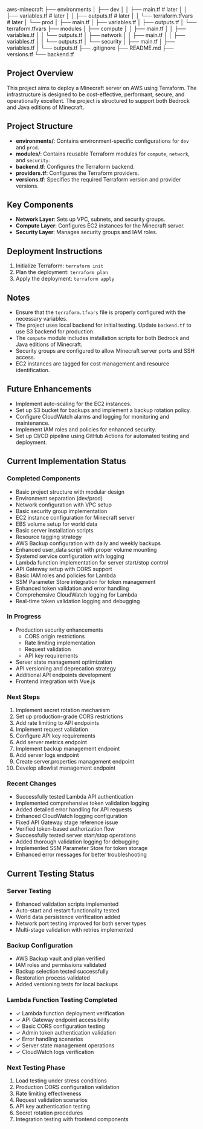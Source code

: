aws-minecraft
├── environments
│   ├── dev
│   │   ├── main.tf # later
│   │   ├── variables.tf # later
│   │   ├── outputs.tf # later
│   │   └── terraform.tfvars # later
│   └── prod
│       ├── main.tf
│       ├── variables.tf
│       ├── outputs.tf
│       └── terraform.tfvars
├── modules
│   ├── compute
│   │   ├── main.tf
│   │   ├── variables.tf
│   │   └── outputs.tf
│   ├── network
│   │   ├── main.tf
│   │   ├── variables.tf
│   │   └── outputs.tf
│   └── security
│       ├── main.tf
│       ├── variables.tf
│       └── outputs.tf
├── .gitignore
├── README.md
├── versions.tf
└── backend.tf

## Project Overview

This project aims to deploy a Minecraft server on AWS using Terraform. The infrastructure is designed to be cost-effective, performant, secure, and operationally excellent. The project is structured to support both Bedrock and Java editions of Minecraft.

## Project Structure

- **environments/**: Contains environment-specific configurations for `dev` and `prod`.
- **modules/**: Contains reusable Terraform modules for `compute`, `network`, and `security`.
- **backend.tf**: Configures the Terraform backend.
- **providers.tf**: Configures the Terraform providers.
- **versions.tf**: Specifies the required Terraform version and provider versions.

## Key Components

- **Network Layer**: Sets up VPC, subnets, and security groups.
- **Compute Layer**: Configures EC2 instances for the Minecraft server.
- **Security Layer**: Manages security groups and IAM roles.

## Deployment Instructions

1. Initialize Terraform: `terraform init`
2. Plan the deployment: `terraform plan`
3. Apply the deployment: `terraform apply`

## Notes

- Ensure that the `terraform.tfvars` file is properly configured with the necessary variables.
- The project uses local backend for initial testing. Update `backend.tf` to use S3 backend for production.
- The `compute` module includes installation scripts for both Bedrock and Java editions of Minecraft.
- Security groups are configured to allow Minecraft server ports and SSH access.
- EC2 instances are tagged for cost management and resource identification.

## Future Enhancements

- Implement auto-scaling for the EC2 instances.
- Set up S3 bucket for backups and implement a backup rotation policy.
- Configure CloudWatch alarms and logging for monitoring and maintenance.
- Implement IAM roles and policies for enhanced security.
- Set up CI/CD pipeline using GitHub Actions for automated testing and deployment.

## Current Implementation Status

### Completed Components
- Basic project structure with modular design
- Environment separation (dev/prod)
- Network configuration with VPC setup
- Basic security group implementation
- EC2 instance configuration for Minecraft server
- EBS volume setup for world data
- Basic server installation scripts
- Resource tagging strategy
- AWS Backup configuration with daily and weekly backups
- Enhanced user_data script with proper volume mounting
- Systemd service configuration with logging
- Lambda function implementation for server start/stop control
- API Gateway setup with CORS support
- Basic IAM roles and policies for Lambda
- SSM Parameter Store integration for token management
- Enhanced token validation and error handling
- Comprehensive CloudWatch logging for Lambda
- Real-time token validation logging and debugging

### In Progress
- Production security enhancements
  - CORS origin restrictions
  - Rate limiting implementation
  - Request validation
  - API key requirements
- Server state management optimization
- API versioning and deprecation strategy
- Additional API endpoints development
- Frontend integration with Vue.js

### Next Steps
1. Implement secret rotation mechanism
2. Set up production-grade CORS restrictions
3. Add rate limiting to API endpoints
4. Implement request validation
5. Configure API key requirements
6. Add server metrics endpoint
7. Implement backup management endpoint
8. Add server logs endpoint
9. Create server.properties management endpoint
10. Develop allowlist management endpoint

### Recent Changes
- Successfully tested Lambda API authentication
- Implemented comprehensive token validation logging
- Added detailed error handling for API requests
- Enhanced CloudWatch logging configuration
- Fixed API Gateway stage reference issue
- Verified token-based authorization flow
- Successfully tested server start/stop operations
- Added thorough validation logging for debugging
- Implemented SSM Parameter Store for token storage
- Enhanced error messages for better troubleshooting

## Current Testing Status

### Server Testing
- Enhanced validation scripts implemented
- Auto-start and restart functionality tested
- World data persistence verification added
- Network port testing improved for both server types
- Multi-stage validation with retries implemented

### Backup Configuration
- AWS Backup vault and plan verified
- IAM roles and permissions validated
- Backup selection tested successfully
- Restoration process validated
- Added versioning tests for local backups

### Lambda Function Testing Completed
- ✓ Lambda function deployment verification
- ✓ API Gateway endpoint accessibility
- ✓ Basic CORS configuration testing
- ✓ Admin token authentication validation
- ✓ Error handling scenarios
- ✓ Server state management operations
- ✓ CloudWatch logs verification

### Next Testing Phase
1. Load testing under stress conditions
2. Production CORS configuration validation
3. Rate limiting effectiveness
4. Request validation scenarios
5. API key authentication testing
6. Secret rotation procedures
7. Integration testing with frontend components